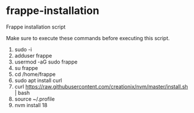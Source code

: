 # frappe-installation
Frappe installation script

Make sure to execute these commands before executing this script.

1. sudo -i
2. adduser frappe
3. usermod -aG sudo frappe
4. su frappe
5. cd /home/frappe
6. sudo apt install curl
7. curl https://raw.githubusercontent.com/creationix/nvm/master/install.sh | bash
8. source ~/.profile
9. nvm install 18
